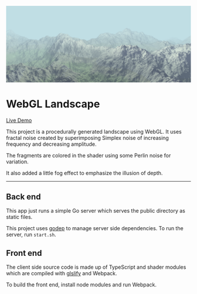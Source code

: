 ![alt text](/screenshot.png)
# WebGL Landscape

[Live Demo](https://dcthetall-webgl-landscape.herokuapp.com)

This project is a procedurally generated
landscape using WebGL. It uses fractal noise
created by superimposing Simplex noise
of increasing frequency and decreasing amplitude.

The fragments are colored in the shader using
some Perlin noise for variation.

It also added a little fog effect to emphasize
the illusion of depth.

---

## Back end
This app just runs a simple Go server which serves the
public directory as static files.

This project uses [godep](https://github.com/tools/godep) to manage server side dependencies.
To run the server, run `start.sh`.

## Front end
The client side source code is made up of TypeScript
and shader modules which are compiled with [glslify](https://www.npmjs.com/package/glslify)
and Webpack.

To build the front end, install node
modules and run Webpack.

